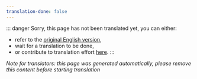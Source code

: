 ```yaml
---
translation-done: false
---
```

::: danger
Sorry, this page has not been translated yet, you can either:
- refer to the [original English version](<../../mapping/lighting-defaults.md>),
- wait for a translation to be done,
- or contribute to translation effort [here](https://github.com/bsmg/wiki).
:::

_Note for translators: this page was generated automatically, please remove this content before starting translation_
